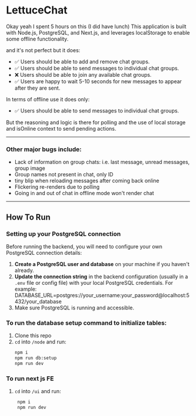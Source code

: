 # LettuceChat

Okay yeah I spent 5 hours on this (I did have lunch)
This application is built with Node.js, PostgreSQL, and Next.js, and leverages localStorage to enable some offline functionality.

and it's not perfect but it does:

- ✅ Users should be able to add and remove chat groups.  
- ✅ Users should be able to send messages to individual chat groups.  
- ❌ Users should be able to join any available chat groups.  
- ✅ Users are happy to wait 5-10 seconds for new messages to appear after they are sent.

In terms of offline use it does only:  
- ✅ Users should be able to send messages to individual chat groups.

But the reasoning and logic is there for polling and the use of local storage and isOnline context to send pending actions.

---

### Other major bugs include:
- Lack of information on group chats: i.e. last message, unread messages, group image  
- Group names not present in chat, only ID
- tiny blip when reloading messages after coming back online
- Flickering re-renders due to polling
- Going in and out of chat in offline mode won't render chat

---

## How To Run


### Setting up your PostgreSQL connection

Before running the backend, you will need to configure your own PostgreSQL connection details:

1. **Create a PostgreSQL user and database** on your machine if you haven't already.
2. **Update the connection string** in the backend configuration (usually in a `.env` file or config file) with your local PostgreSQL credentials. For example: DATABASE_URL=postgres://your_username:your_password@localhost:5432/your_database
3. Make sure PostgreSQL is running and accessible.


### To run the database setup command to initialize tables:



1. Clone this repo  
2. `cd` into `/node` and run:
   ```bash
   npm i
   npm run db:setup
   npm run dev

### To run next js FE
1. `cd` into `/ui` and run:
    ```bash
     npm i
     npm run dev



